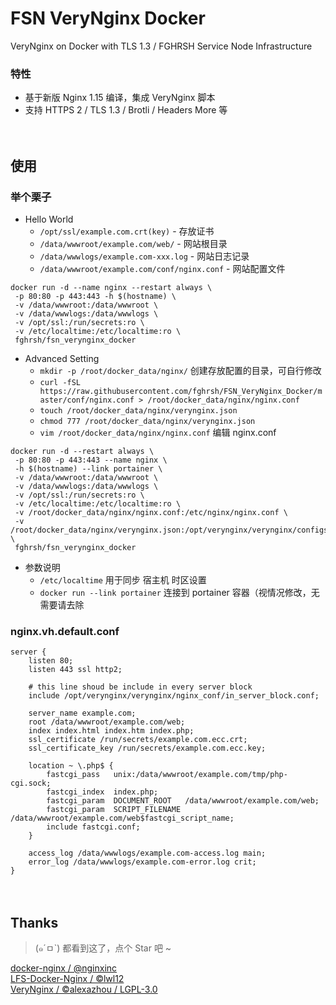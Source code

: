 # FSN VeryNginx Docker
VeryNginx on Docker with TLS 1.3 / FGHRSH Service Node Infrastructure

### 特性

- 基于新版 Nginx 1.15 编译，集成 VeryNginx 脚本
- 支持 HTTPS 2 / TLS 1.3 / Brotli / Headers More 等

　
## 使用

### 举个栗子

- Hello World
  - `/opt/ssl/example.com.crt(key)` - 存放证书
  - `/data/wwwroot/example.com/web/` - 网站根目录
  - `/data/wwwlogs/example.com-xxx.log` - 网站日志记录
  - `/data/wwwroot/example.com/conf/nginx.conf` - 网站配置文件

```shell
docker run -d --name nginx --restart always \
 -p 80:80 -p 443:443 -h $(hostname) \
 -v /data/wwwroot:/data/wwwroot \
 -v /data/wwwlogs:/data/wwwlogs \
 -v /opt/ssl:/run/secrets:ro \
 -v /etc/localtime:/etc/localtime:ro \
 fghrsh/fsn_verynginx_docker
 ```

- Advanced Setting
  - `mkdir -p /root/docker_data/nginx/` 创建存放配置的目录，可自行修改
  - `curl -fSL https://raw.githubusercontent.com/fghrsh/FSN_VeryNginx_Docker/master/conf/nginx.conf > /root/docker_data/nginx/nginx.conf`
  - `touch /root/docker_data/nginx/verynginx.json`
  - `chmod 777 /root/docker_data/nginx/verynginx.json`
  - `vim /root/docker_data/nginx/nginx.conf` 编辑 nginx.conf

```shell
docker run -d --restart always \
 -p 80:80 -p 443:443 --name nginx \
 -h $(hostname) --link portainer \
 -v /data/wwwroot:/data/wwwroot \
 -v /data/wwwlogs:/data/wwwlogs \
 -v /opt/ssl:/run/secrets:ro \
 -v /etc/localtime:/etc/localtime:ro \
 -v /root/docker_data/nginx/nginx.conf:/etc/nginx/nginx.conf \
 -v /root/docker_data/nginx/verynginx.json:/opt/verynginx/verynginx/configs/config.json \
 fghrsh/fsn_verynginx_docker
 ```
 
 - 参数说明
   - `/etc/localtime` 用于同步 宿主机 时区设置
   - `docker run --link portainer` 连接到 portainer 容器（视情况修改，无需要请去除

### nginx.vh.default.conf

```
server {
    listen 80;
    listen 443 ssl http2;
    
    # this line shoud be include in every server block
    include /opt/verynginx/verynginx/nginx_conf/in_server_block.conf;
    
    server_name example.com;
    root /data/wwwroot/example.com/web;
    index index.html index.htm index.php;
    ssl_certificate /run/secrets/example.com.ecc.crt;
    ssl_certificate_key /run/secrets/example.com.ecc.key;
    
    location ~ \.php$ {
        fastcgi_pass   unix:/data/wwwroot/example.com/tmp/php-cgi.sock;
        fastcgi_index  index.php;
        fastcgi_param  DOCUMENT_ROOT   /data/wwwroot/example.com/web;
        fastcgi_param  SCRIPT_FILENAME /data/wwwroot/example.com/web$fastcgi_script_name;
        include fastcgi.conf;
    }
    
    access_log /data/wwwlogs/example.com-access.log main;
    error_log /data/wwwlogs/example.com-error.log crit;
}
```

　
## Thanks
> (๑´ㅁ`) 都看到这了，点个 Star 吧 ~

[docker-nginx / @nginxinc][1]  
[LFS-Docker-Nginx / ©lwl12][2]  
[VeryNginx / ©alexazhou / LGPL-3.0][3]  

  [1]: https://github.com/nginxinc/docker-nginx "Official NGINX Dockerfiles"
  [2]: https://github.com/lwl12/LFS-Docker-Nginx "LWL Gen3 Server Infrastructure - Nginx"
  [3]: https://github.com/alexazhou/VeryNginx/ "VeryNginx is a very powerful and friendly nginx."
